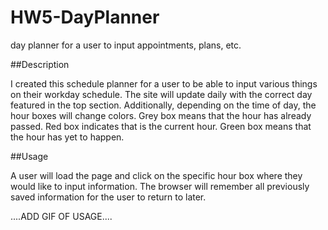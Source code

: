 # HW5-DayPlanner
day planner for a user to input appointments, plans, etc.


##Description

I created this schedule planner for a user to be able to input various things on their workday schedule. The site will update daily with the correct day featured in the top section. Additionally, depending on the time of day, the hour boxes will change colors. Grey box means that the hour has already passed. Red box indicates that is the current hour. Green box means that the hour has yet to happen.

##Usage

A user will load the page and click on the specific hour box where they would like to input information. The browser will remember all previously saved information for the user to return to later.

....ADD GIF OF USAGE....

